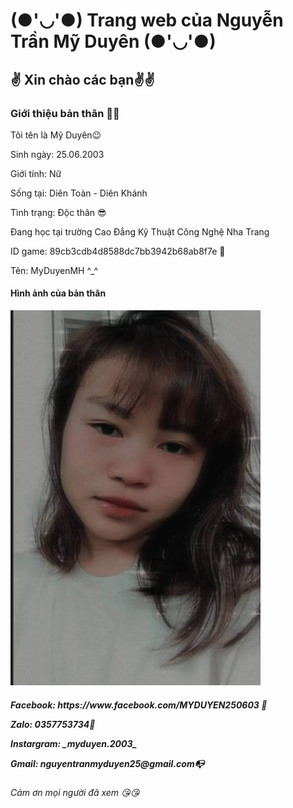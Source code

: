 
  <html>
  <head>
	  <h1> (●'◡'●) Trang web của Nguyễn Trần Mỹ Duyên (●'◡'●)</h1>
	  <meta charset="utf-8">
</head>
<body>
	<h2>✌️ Xin chào các bạn✌️✌️ </h2>
	<h3>Giới thiệu bản thân 🙋‍♀️</h3>
        <p>Tôi tên là Mỹ Duyên😉 </p>
	<p>Sinh ngày: 25.06.2003</p>
	<p>Giới tính: Nữ</p>
	<p>Sống tại: Diên Toàn - Diên Khánh</p>
	<P>Tình trạng: Độc thân 😎</p>
	<p>Đang học tại trường Cao Đẳng Kỹ Thuật Công Nghệ Nha Trang</p>
	<p> ID game: 89cb3cdb4d8588dc7bb3942b68ab8f7e 🥇 </p>
	<p> Tên: MyDuyenMH ^_^ </p>
	<h4> Hình ảnh của bản thân</h4>
       <img src="271652843_652429902446767_453189311942881898_n.jpg" width="400" height="600" />
	<h5 ☎️ Liên hệ 📞
		<p> Facebook: https://www.facebook.com/MYDUYEN250603 📲 </p>
		<p> Zalo: 0357753734📱</p>
		<p> Instargram: _myduyen.2003_ </p>
		<p> Gmail: nguyentranmyduyen25@gmail.com📭 </p>
		<h6> Cảm ơn mọi người đã xem 😘😘</h6>

  
  
  
 
   
